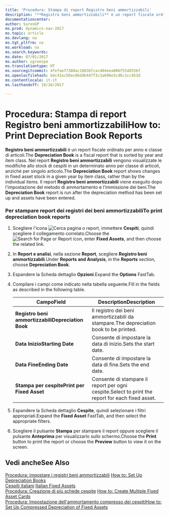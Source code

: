 ```yaml
---
title: 'Procedura: Stampa di report Registro beni ammortizzabili'
description: "**Registro beni ammortizzabili** è un report fiscale ordinato per anno e classe di articoli. Nel report **Registro beni ammortizzabili** vengono visualizzate le modifiche allo stock di cespiti in un determinato anno per classe di articoli, anziché per singolo articolo. Il report **Registro beni ammortizzabili** viene eseguito dopo l'impostazione del metodo di ammortamento e l'immissione dei beni."
documentationcenter: 
author: SorenGP
ms.prod: dynamics-nav-2017
ms.topic: article
ms.devlang: na
ms.tgt_pltfrm: na
ms.workload: na
ms.search.keywords: 
ms.date: 07/01/2017
ms.author: sgroespe
ms.translationtype: HT
ms.sourcegitcommit: 4fefaef7380ac10836fcac404eea006f55d8556f
ms.openlocfilehash: bdc41ec50ac66ddb447f3c1a696e5cd6c1cc453d
ms.contentlocale: it-it
ms.lasthandoff: 10/16/2017

---
```

# <a name="how-to-print-depreciation-book-reports"></a><span data-ttu-id="4b2df-105">Procedura: Stampa di report Registro beni ammortizzabili</span><span class="sxs-lookup"><span data-stu-id="4b2df-105">How to: Print Depreciation Book Reports</span></span>
<span data-ttu-id="4b2df-106">**Registro beni ammortizzabili** è un report fiscale ordinato per anno e classe di articoli.</span><span class="sxs-lookup"><span data-stu-id="4b2df-106">The **Depreciation Book** is a fiscal report that is sorted by year and item class.</span></span> <span data-ttu-id="4b2df-107">Nel report **Registro beni ammortizzabili** vengono visualizzate le modifiche allo stock di cespiti in un determinato anno per classe di articoli, anziché per singolo articolo.</span><span class="sxs-lookup"><span data-stu-id="4b2df-107">The **Depreciation Book** report shows changes in fixed asset stock in a given year by item class, rather than by the individual items.</span></span> <span data-ttu-id="4b2df-108">Il report **Registro beni ammortizzabili** viene eseguito dopo l'impostazione del metodo di ammortamento e l'immissione dei beni.</span><span class="sxs-lookup"><span data-stu-id="4b2df-108">The **Depreciation Book** report is run after the depreciation method has been set up and assets have been entered.</span></span>  

### <a name="to-print-depreciation-book-reports"></a><span data-ttu-id="4b2df-109">Per stampare report dei registri dei beni ammortizzabili</span><span class="sxs-lookup"><span data-stu-id="4b2df-109">To print depreciation book reports</span></span>  

1.  <span data-ttu-id="4b2df-110">Scegliere l'icona ![Cerca pagina o report](media/ui-search/search_small.png "icona Cerca pagina o report"), immettere **Cespiti**, quindi scegliere il collegamento correlato.</span><span class="sxs-lookup"><span data-stu-id="4b2df-110">Choose the ![Search for Page or Report](media/ui-search/search_small.png "Search for Page or Report icon") icon, enter **Fixed Assets**, and then choose the related link.</span></span>  

2.  <span data-ttu-id="4b2df-111">In **Report e analisi**, nella sezione **Report**, scegliere **Registro beni ammortizzabili**.</span><span class="sxs-lookup"><span data-stu-id="4b2df-111">Under **Reports and Analysis**, in the **Reports** section, choose **Depreciation Book**.</span></span>  

3.  <span data-ttu-id="4b2df-112">Espandere la Scheda dettaglio **Opzioni**.</span><span class="sxs-lookup"><span data-stu-id="4b2df-112">Expand the **Options** FastTab.</span></span>  

4.  <span data-ttu-id="4b2df-113">Compilare i campi come indicato nella tabella seguente.</span><span class="sxs-lookup"><span data-stu-id="4b2df-113">Fill in the fields as described in the following table.</span></span>  

    |<span data-ttu-id="4b2df-114">Campo</span><span class="sxs-lookup"><span data-stu-id="4b2df-114">Field</span></span>|<span data-ttu-id="4b2df-115">Description</span><span class="sxs-lookup"><span data-stu-id="4b2df-115">Description</span></span>|  
    |---------------------------------|---------------------------------------|  
    |<span data-ttu-id="4b2df-116">**Registro beni ammortizzabili**</span><span class="sxs-lookup"><span data-stu-id="4b2df-116">**Depreciation Book**</span></span>|<span data-ttu-id="4b2df-117">Il registro dei beni ammortizzabili da stampare.</span><span class="sxs-lookup"><span data-stu-id="4b2df-117">The depreciation book to be printed.</span></span>|  
    |<span data-ttu-id="4b2df-118">**Data Inizio**</span><span class="sxs-lookup"><span data-stu-id="4b2df-118">**Starting Date**</span></span>|<span data-ttu-id="4b2df-119">Consente di impostare la data di inizio.</span><span class="sxs-lookup"><span data-stu-id="4b2df-119">Sets the start date.</span></span>|  
    |<span data-ttu-id="4b2df-120">**Data Fine**</span><span class="sxs-lookup"><span data-stu-id="4b2df-120">**Ending Date**</span></span>|<span data-ttu-id="4b2df-121">Consente di impostare la data di fine.</span><span class="sxs-lookup"><span data-stu-id="4b2df-121">Sets the end date.</span></span>|  
    |<span data-ttu-id="4b2df-122">**Stampa per cespite**</span><span class="sxs-lookup"><span data-stu-id="4b2df-122">**Print per Fixed Asset**</span></span>|<span data-ttu-id="4b2df-123">Consente di stampare il report per ogni cespite.</span><span class="sxs-lookup"><span data-stu-id="4b2df-123">Select to print the report for each fixed asset.</span></span>|  

5.  <span data-ttu-id="4b2df-124">Espandere la Scheda dettaglio **Cespite**, quindi selezionare i filtri appropriati.</span><span class="sxs-lookup"><span data-stu-id="4b2df-124">Expand the **Fixed Asset** FastTab, and then select the appropriate filters.</span></span>  
  
6.  <span data-ttu-id="4b2df-125">Scegliere il pulsante **Stampa** per stampare il report oppure scegliere il pulsante **Anteprima** per visualizzarlo sullo schermo.</span><span class="sxs-lookup"><span data-stu-id="4b2df-125">Choose the **Print** button to print the report or choose the **Preview** button to view it on the screen.</span></span>  

## <a name="see-also"></a><span data-ttu-id="4b2df-126">Vedi anche</span><span class="sxs-lookup"><span data-stu-id="4b2df-126">See Also</span></span>  
 <span data-ttu-id="4b2df-127">[Procedura: impostare i registri beni ammortizzabili](fa-how-to-set-up-depreciation-books.md) </span><span class="sxs-lookup"><span data-stu-id="4b2df-127">[How to: Set Up Depreciation Books](fa-how-to-set-up-depreciation-books.md) </span></span>  
 <span data-ttu-id="4b2df-128">[Cespiti italiani](italian-fixed-assets.md) </span><span class="sxs-lookup"><span data-stu-id="4b2df-128">[Italian Fixed Assets](italian-fixed-assets.md) </span></span>  
 <span data-ttu-id="4b2df-129">[Procedura: Creazione di più schede cespite](how-to-create-multiple-fixed-asset-cards.md) </span><span class="sxs-lookup"><span data-stu-id="4b2df-129">[How to: Create Multiple Fixed Asset Cards](how-to-create-multiple-fixed-asset-cards.md) </span></span>  
 [<span data-ttu-id="4b2df-130">Procedura: Impostazione dell'ammortamento compresso dei cespiti</span><span class="sxs-lookup"><span data-stu-id="4b2df-130">How to: Set Up Compressed Depreciation of Fixed Assets</span></span>](how-to-set-up-compressed-depreciation-of-fixed-assets.md)

